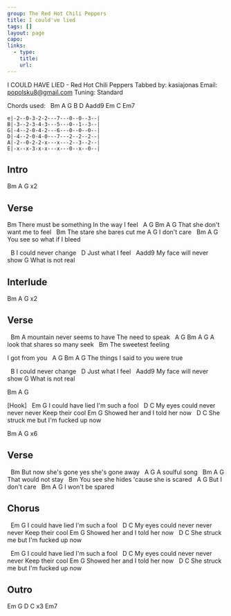 ```yaml
---
group: The Red Hot Chili Peppers
title: I could've lied
tags: []
layout: page
capo: 
links: 
  - type: 
    title: 
    url: 
---
```


I COULD HAVE LIED - Red Hot Chili Peppers
Tabbed by: kasiajonas
Email: popolsku8@gmail.com
Tuning: Standard

Chords used:
&nbsp;  Bm A G B D Aadd9 Em C Em7
```chordpro
e|-2--0-3-2-2---7---0--0--3--|
B|-3--2-3-4-3---5---0--1--3--|
G|-4--2-0-4-2---6---0--0--0--|
D|-4--2-0-4-0---7---2--2--2--|
A|-2--0-2-2-x---x---2--3--2--|
E|-x--x-3-x-x---x---0--x--0--|
```

## Intro
Bm A G x2

## Verse
Bm
There must be something
In the way I feel
&nbsp;    A         G          Bm  A G
That she don't want me to feel
&nbsp;   Bm
The stare she bares cut me
A       G
I don't care
&nbsp;                    Bm   A G
You see so what if I bleed

&nbsp; B
I could never change
&nbsp;    D
Just what I feel
&nbsp;  Aadd9
My face will never show
G
What is not real

## Interlude
Bm A G x2

## Verse
&nbsp; Bm
A mountain never seems to have
The need to speak
&nbsp; A         G              Bm  A G
A look that shares so many seek
&nbsp;   Bm
The sweetest feeling

I got from you
&nbsp;   A         G                Bm  A G
The things I said to you were true

&nbsp; B
I could never change
&nbsp;    D
Just what I feel
&nbsp;  Aadd9
My face will never show
G
What is not real

Bm A G

[Hook]
&nbsp; Em                  G
I could have lied I'm such a fool
&nbsp;  D                      C
My eyes could never never never
Keep their cool
Em               G
Showed her and I told her now
&nbsp;   D                 C
She struck me but I'm fucked up now

Bm A G x6

## Verse
&nbsp;   Bm
But now she's gone yes she's gone away
&nbsp; A       G
A soulful song
&nbsp;              Bm  A G
That would not stay
&nbsp;   Bm
You see she hides 'cause she is scared
&nbsp;   A       G
But I don't care
&nbsp;          Bm    A G
I won't be spared

## Chorus
&nbsp; Em                  G
I could have lied I'm such a fool
&nbsp;  D                      C
My eyes could never never never
Keep their cool
Em               G
Showed her and I told her now
&nbsp;   D                 C
She struck me but I'm fucked up now

&nbsp; Em                  G
I could have lied I'm such a fool
&nbsp;  D                      C
My eyes could never never never
Keep their cool
Em               G
Showed her and I told her now
&nbsp;   D                 C
She struck me but I'm fucked up now

## Outro
Em G D C x3
Em7

